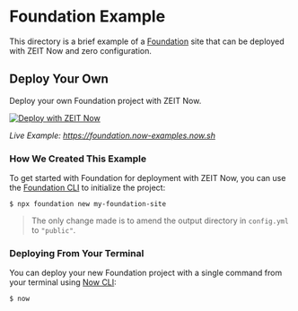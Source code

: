 # Foundation Example

This directory is a brief example of a [Foundation](https://foundation.zurb.com/) site that can be deployed with ZEIT Now and zero configuration.

## Deploy Your Own

Deploy your own Foundation project with ZEIT Now.

[![Deploy with ZEIT Now](https://zeit.co/button)](https://zeit.co/new/project?template=https://github.com/zeit/now/tree/master/examples/foundation)

_Live Example: https://foundation.now-examples.now.sh_

### How We Created This Example

To get started with Foundation for deployment with ZEIT Now, you can use the [Foundation CLI](https://foundation.zurb.com/sites/docs/installation.html) to initialize the project:

```shell
$ npx foundation new my-foundation-site
```

> The only change made is to amend the output directory in `config.yml` to `"public"`.

### Deploying From Your Terminal

You can deploy your new Foundation project with a single command from your terminal using [Now CLI](https://zeit.co/download):

```shell
$ now
```
